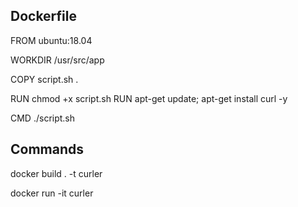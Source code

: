 ## Dockerfile

FROM ubuntu:18.04

WORKDIR /usr/src/app

COPY script.sh .

RUN chmod +x script.sh
RUN apt-get update; apt-get install curl -y

CMD ./script.sh

## Commands

docker build . -t curler

docker run -it curler
